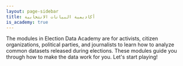 ```yaml
---
layout: page-sidebar
title: أكاديمية البيانات الانتخابية
is_academy: true
---
```


The modules in Election Data Academy are for activists, citizen organizations, political parties, and journalists to learn how to analyze common datasets released during elections. These modules guide you through how to make the data work for you. Let's start playing!
